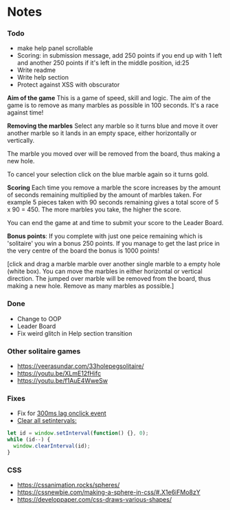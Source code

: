 # Notes

### Todo
- make help panel scrollable
- Scoring: in submission message, add 250 points if you end up with 1 left and another 250 points if it's left in the middle position, id:25
- Write readme
- Write help section
- Protect against XSS with obscurator

**Aim of the game**
This is a game of speed, skill and logic. The aim of the game is to remove as many marbles as possible in 100 seconds. It's a race against time!

**Removing the marbles**
Select any marble so it turns blue and move it over another marble so it lands in an empty space, either horizontally or vertically.

The marble you moved over will be removed from the board, thus making a new hole. 

To cancel your selection click on the blue marble again so it turns gold.

**Scoring**
Each time you remove a marble the score increases by the amount of seconds remaining multiplied by the amount of marbles taken. For example 5 pieces taken with 90 seconds remaining gives a total score of 5 x 90 = 450. The more marbles you take, the higher the score. 

You can end the game at and time to submit your score to the Leader Board.

**Bonus points**:
If you complete with just one peice remaining which is 'solitaire' you win a bonus 250 points. If you manage to get the last price in the very centre of the board the bonus is 1000 points!


 [click and drag a marble marble over another single marble to a empty hole (white box). You can move the marbles in either horizontal or vertical direction. The jumped over marble will be removed from the board, thus making a new hole. Remove as many marbles as possible.]

### Done
- Change to OOP
- Leader Board
- Fix weird glitch in Help section transition

### Other solitaire games
- https://veerasundar.com/33holepegsolitaire/
- https://youtu.be/XLmE12fHifc
- https://youtu.be/f1AuE4WweSw

### Fixes
- Fix for [300ms lag onclick event](https://developers.google.com/web/updates/2013/12/300ms-tap-delay-gone-away)
- [Clear all setintervals:](https://stackoverflow.com/questions/34167975/clear-all-setintervals)
```js
let id = window.setInterval(function() {}, 0);
while (id--) {
  window.clearInterval(id);
}
```

### CSS
- https://cssanimation.rocks/spheres/
- https://cssnewbie.com/making-a-sphere-in-css/#.X1e6iFMo8zY
- https://developpaper.com/css-draws-various-shapes/